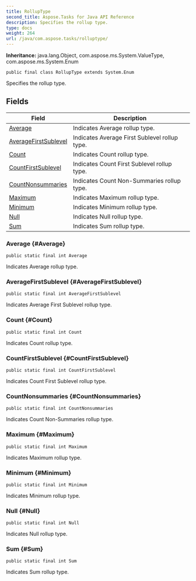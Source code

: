```yaml
---
title: RollupType
second_title: Aspose.Tasks for Java API Reference
description: Specifies the rollup type.
type: docs
weight: 264
url: /java/com.aspose.tasks/rolluptype/
---
```


**Inheritance:**
java.lang.Object, com.aspose.ms.System.ValueType, com.aspose.ms.System.Enum
```
public final class RollupType extends System.Enum
```

Specifies the rollup type.
## Fields

| Field | Description |
| --- | --- |
| [Average](#Average) | Indicates Average rollup type. |
| [AverageFirstSublevel](#AverageFirstSublevel) | Indicates Average First Sublevel rollup type. |
| [Count](#Count) | Indicates Count rollup type. |
| [CountFirstSublevel](#CountFirstSublevel) | Indicates Count First Sublevel rollup type. |
| [CountNonsummaries](#CountNonsummaries) | Indicates Count Non-Summaries rollup type. |
| [Maximum](#Maximum) | Indicates Maximum rollup type. |
| [Minimum](#Minimum) | Indicates Minimum rollup type. |
| [Null](#Null) | Indicates Null rollup type. |
| [Sum](#Sum) | Indicates Sum rollup type. |
### Average {#Average}
```
public static final int Average
```


Indicates Average rollup type.

### AverageFirstSublevel {#AverageFirstSublevel}
```
public static final int AverageFirstSublevel
```


Indicates Average First Sublevel rollup type.

### Count {#Count}
```
public static final int Count
```


Indicates Count rollup type.

### CountFirstSublevel {#CountFirstSublevel}
```
public static final int CountFirstSublevel
```


Indicates Count First Sublevel rollup type.

### CountNonsummaries {#CountNonsummaries}
```
public static final int CountNonsummaries
```


Indicates Count Non-Summaries rollup type.

### Maximum {#Maximum}
```
public static final int Maximum
```


Indicates Maximum rollup type.

### Minimum {#Minimum}
```
public static final int Minimum
```


Indicates Minimum rollup type.

### Null {#Null}
```
public static final int Null
```


Indicates Null rollup type.

### Sum {#Sum}
```
public static final int Sum
```


Indicates Sum rollup type.

